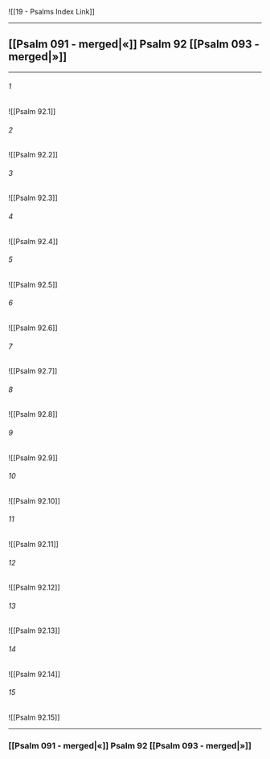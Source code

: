 ![[19 - Psalms Index Link]]

---
##  [[Psalm 091 - merged|«]] Psalm 92 [[Psalm 093 - merged|»]]

---

###### 1
![[Psalm 92.1]] 

###### 2
![[Psalm 92.2]] 

###### 3
![[Psalm 92.3]] 

###### 4
![[Psalm 92.4]]

###### 5 
![[Psalm 92.5]] 

###### 6
![[Psalm 92.6]] 

###### 7
![[Psalm 92.7]] 

###### 8
![[Psalm 92.8]] 

###### 9
![[Psalm 92.9]] 

###### 10
![[Psalm 92.10]] 

###### 11
![[Psalm 92.11]] 

###### 12
![[Psalm 92.12]]

###### 13
![[Psalm 92.13]] 

###### 14
![[Psalm 92.14]] 

###### 15
![[Psalm 92.15]]


---
###  [[Psalm 091 - merged|«]] Psalm 92 [[Psalm 093 - merged|»]]